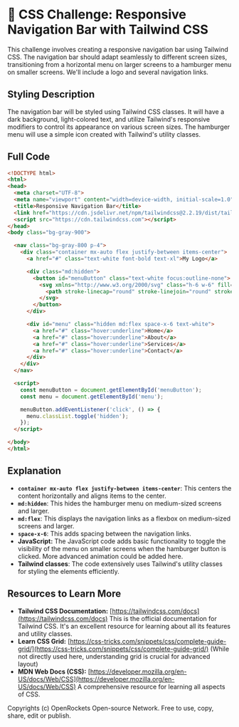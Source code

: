 # 🐞 CSS Challenge: Responsive Navigation Bar with Tailwind CSS


This challenge involves creating a responsive navigation bar using Tailwind CSS. The navigation bar should adapt seamlessly to different screen sizes, transitioning from a horizontal menu on larger screens to a hamburger menu on smaller screens.  We'll include a logo and several navigation links.


## Styling Description

The navigation bar will be styled using Tailwind CSS classes.  It will have a dark background, light-colored text, and utilize Tailwind's responsive modifiers to control its appearance on various screen sizes. The hamburger menu will use a simple icon created with Tailwind's utility classes.

## Full Code

```html
<!DOCTYPE html>
<html>
<head>
  <meta charset="UTF-8">
  <meta name="viewport" content="width=device-width, initial-scale=1.0">
  <title>Responsive Navigation Bar</title>
  <link href="https://cdn.jsdelivr.net/npm/tailwindcss@2.2.19/dist/tailwind.min.css" rel="stylesheet">
  <script src="https://cdn.tailwindcss.com"></script>
</head>
<body class="bg-gray-900">

  <nav class="bg-gray-800 p-4">
    <div class="container mx-auto flex justify-between items-center">
      <a href="#" class="text-white font-bold text-xl">My Logo</a>

      <div class="md:hidden">
        <button id="menuButton" class="text-white focus:outline-none">
          <svg xmlns="http://www.w3.org/2000/svg" class="h-6 w-6" fill="none" viewBox="0 0 24 24" stroke="currentColor">
            <path stroke-linecap="round" stroke-linejoin="round" stroke-width="2" d="M4 6h16M4 12h16M4 18h16" />
          </svg>
        </button>
      </div>

      <div id="menu" class="hidden md:flex space-x-6 text-white">
        <a href="#" class="hover:underline">Home</a>
        <a href="#" class="hover:underline">About</a>
        <a href="#" class="hover:underline">Services</a>
        <a href="#" class="hover:underline">Contact</a>
      </div>
    </div>
  </nav>

  <script>
    const menuButton = document.getElementById('menuButton');
    const menu = document.getElementById('menu');

    menuButton.addEventListener('click', () => {
      menu.classList.toggle('hidden');
    });
  </script>

</body>
</html>
```

## Explanation

* **`container mx-auto flex justify-between items-center`**: This centers the content horizontally and aligns items to the center.
* **`md:hidden`**: This hides the hamburger menu on medium-sized screens and larger.
* **`md:flex`**: This displays the navigation links as a flexbox on medium-sized screens and larger.
* **`space-x-6`**: This adds spacing between the navigation links.
* **JavaScript:**  The JavaScript code adds basic functionality to toggle the visibility of the menu on smaller screens when the hamburger button is clicked.  More advanced animation could be added here.
* **Tailwind classes**: The code extensively uses Tailwind's utility classes for styling the elements efficiently.


## Resources to Learn More

* **Tailwind CSS Documentation:** [https://tailwindcss.com/docs](https://tailwindcss.com/docs)  This is the official documentation for Tailwind CSS.  It's an excellent resource for learning about all its features and utility classes.
* **Learn CSS Grid:** [https://css-tricks.com/snippets/css/complete-guide-grid/](https://css-tricks.com/snippets/css/complete-guide-grid/) (While not directly used here, understanding grid is crucial for advanced layout)
* **MDN Web Docs (CSS):** [https://developer.mozilla.org/en-US/docs/Web/CSS](https://developer.mozilla.org/en-US/docs/Web/CSS) A comprehensive resource for learning all aspects of CSS.


Copyrights (c) OpenRockets Open-source Network. Free to use, copy, share, edit or publish.

